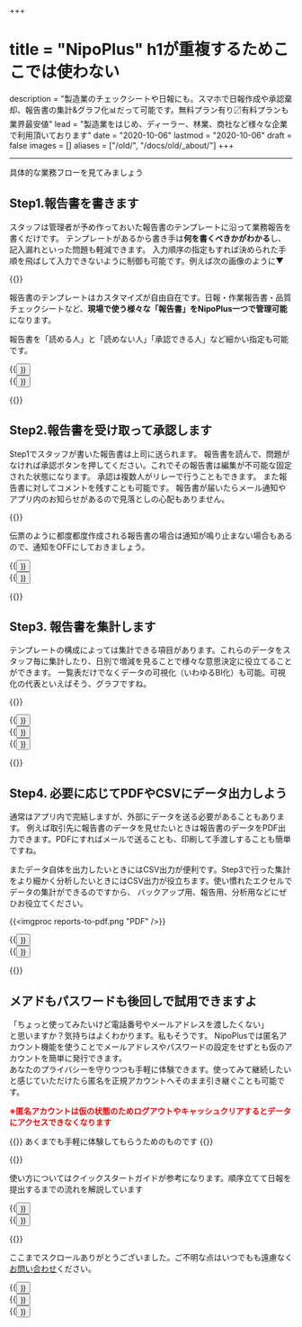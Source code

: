 +++
# title = "NipoPlus" h1が重複するためここでは使わない
description = "製造業のチェックシートや日報にも。スマホで日報作成や承認棄却、報告書の集計&グラフ化📊だって可能です。無料プラン有り〼有料プランも業界最安値"
lead = "製造業をはじめ、ディーラー、林業、商社など様々な企業で利用頂いております"
date = "2020-10-06"
lastmod = "2020-10-06"
draft = false
images = []
aliases = ["/old/", "/docs/old/_about/"]
+++

---

具体的な業務フローを見てみましょう

## Step1.報告書を書きます

スタッフは管理者が予め作っておいた報告書のテンプレートに沿って業務報告を書くだけです。
テンプレートがあるから書き手は**何を書くべきかがわかる**し、記入漏れといった問題も軽減できます。
入力順序の指定もすれば決められた手順を飛ばして入力できないように制御も可能です。例えば次の画像のように▼

{{<icatch filename="input-order" msg="入力必須と 入力順指定の例" title="入力の必須が空欄の場合は日報が提出できません" fontsize="30px" alice="here" >}}

報告書のテンプレートはカスタマイズが自由自在です。日報・作業報告書・品質チェックシートなど、**現場で使う様々な「報告書」をNipoPlus一つで管理可能**になります。

報告書を「読める人」と「読めない人」「承認できる人」など細かい指定も可能です。

<div class="row justify-content-center mt-5">
<div class="col-sm-16 col-md-8">{{<button "/tips/required/" "記入・提出漏れの防止">}}</div>
<div class="col-sm-16 col-md-8">{{<button "/tips/checksheet/" "製造業の点検シート">}}</div>
</div>

{{<nextArrow>}}

## Step2.報告書を受け取って承認します

Step1でスタッフが書いた報告書は上司に送られます。
報告書を読んで、問題がなければ承認ボタンを押してください。これでその報告書は編集が不可能な固定された状態になります。
承認は複数人がリレーで行うこともできます。
また報告書に対してコメントを残すことも可能です。
報告書が届いたらメール通知やアプリ内のお知らせがあるので見落としの心配もありません。

{{<icatch filename="report-detail" msg="承認リレー/コメ ント・通知もあるよ" title="コメントでスタッフとのコミニケーションをとることや、複数スタッフによる日報の承認リレーも利用できます。" fontsize="30px" alice="please" >}}

伝票のように都度都度作成される報告書の場合は通知が鳴り止まない場合もあるので、通知をOFFにしておきましょう。

<div class="row justify-content-center mt-5">
<div class="col-sm-16 col-md-8">{{<button "/docs/manual/read-report/_about/" "報告書を読む">}}</div>
<div class="col-sm-16 col-md-8">{{<button "/docs/manual/notice/email/" "メール通知">}}</div>
</div>

{{<nextArrow>}}

## Step3. 報告書を集計します

テンプレートの構成によっては集計できる項目があります。これらのデータをスタッフ毎に集計したり、日別で増減を見ることで様々な意思決定に役立てることができます。
一覧表だけでなくデータの可視化（いわゆるBI化）も可能。可視化の代表といえばそう、グラフですね。

{{<icatch filename="chart" msg="日報をグラフ化して 視覚的に分析が可能" title="日報をグラフ化する" fontsize="30px" alice="here" >}}

<div class="row justify-content-center mt-5">
<div class="col-sm-16 col-md-5">{{<button "/docs/manual/analytics/chart/" "報告書のグラフ化">}}</div>
<div class="col-sm-16 col-md-5">{{<button "/tips/factory/" "P管理図の作成">}}</div>
<div class="col-sm-16 col-md-5">{{<button "/tips/progress/" "目標と進捗">}}</div>
</div>

{{<nextArrow>}}

## Step4. 必要に応じてPDFやCSVにデータ出力しよう

通常はアプリ内で完結しますが、外部にデータを送る必要があることもあります。
例えば取引先に報告書のデータを見せたいときは報告書のデータをPDF出力できます。PDFにすればメールで送ることも、印刷して手渡しすることも簡単ですね。

またデータ自体を出力したいときにはCSV出力が便利です。Step3で行った集計をより細かく分析したいときにはCSV出力が役立ちます。使い慣れたエクセルでデータの集計ができるのですから、
バックアップ用、報告用、分析用などにぜひお役立てください。

{{<imgproc reports-to-pdf.png "PDF" />}}

<div class="row justify-content-center mt-5">
<div class="col-sm-16 col-md-8">{{<button "/docs/manual/read-report/pdf/" "PDF出力">}}</div>
<div class="col-sm-16 col-md-8">{{<button "/docs/manual/analytics/csv/" "CSV出力">}}</div>
</div>

{{<nextArrow>}}

## メアドもパスワードも後回しで試用できますよ

「ちょっと使ってみたいけど電話番号やメールアドレスを渡したくない」  
と思いますか？気持ちはよくわかります。私もそうです。
NipoPlusでは匿名アカウント機能を使うことでメールアドレスやパスワードの設定をせずとも仮のアカウントを簡単に発行できます。  
あなたのプライバシーを守りつつも手軽に体験できます。使ってみて継続したいと感じていただけたら匿名を正規アカウントへそのまま引き継ぐことも可能です。

<div style="color:red"><strong>※匿名アカウントは仮の状態のためログアウトやキャッシュクリアするとデータにアクセスできなくなります</strong></div>

{{<alice pos="right" icon="here">}}
あくまでも手軽に体験してもらうためのものです
{{</alice>}}

{{<appscreen filename="signup-anonymous" title="匿名アカウントはEmailやパスワードの設定をせずに利用できるアカウントです" >}}

使い方についてはクイックスタートガイドが参考になります。順序立てて日報を提出するまでの流れを解説しています

<div class="row justify-content-center">
<div class="col-sm-16 col-md-5">{{<button "/manual/account/tokumei/" "匿名アカウント">}}</div>
<div class="col-sm-16 col-md-6">{{<button "/quickstart/" "クイックスタートガイド">}}</div>
</div>

{{<nextArrow>}}

ここまでスクロールありがとうございました。ご不明な点はいつでもも遠慮なく[お問い合わせ](/others/inquery/)ください。


<div class="row justify-content-center">
<div class="col-sm-16 col-md-4">{{<button "/docs/system/android/" "Androidで使う">}}</div>
<div class="col-sm-16 col-md-4">{{<button "/docs/system/ios/" "iOSで使う">}}</div>
<div class="col-sm-16 col-md-5">{{<button "https://nipo-plus.web.app/#/" "NipoPLusを起動" "_blank">}}</div>
</div>

